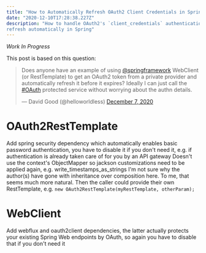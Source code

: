 ```yaml
---
title: "How to Automatically Refresh OAuth2 Client Credentials in Spring"
date: "2020-12-10T17:28:38.227Z"
description: "How to handle OAuth2's `client_credentials` authentication and token 
refresh automatically in Spring"
---
```


_Work In Progress_

This post is based on this question:

<blockquote class="twitter-tweet"><p lang="en" dir="ltr">Does anyone have an example of using <a href="https://twitter.com/springframework?ref_src=twsrc%5Etfw">@springframework</a> WebClient (or RestTemplate) to get an OAuth2 token from a private provider and automatically refresh it before it expires? Ideally I can just call the <a href="https://twitter.com/hashtag/OAuth?src=hash&amp;ref_src=twsrc%5Etfw">#OAuth</a> protected service without worrying about the authn details.</p>&mdash; David Good (@helloworldless) <a href="https://twitter.com/helloworldless/status/1335937905643167750?ref_src=twsrc%5Etfw">December 7, 2020</a></blockquote>

# OAuth2RestTemplate

Add spring security dependency which automatically enables basic password authentication, you have to disable it if you don't need it, e.g. if authentication is already taken care of for you by an API gateway
Doesn't use the context's ObjectMapper so jackson customizations need to be applied again, e.g. write_timestamps_as_strings
I'm not sure why the author(s) have gone with inheritance over composition here. To me, that seems much more natural. Then 
the caller could provide their own RestTemplate, e.g. `new OAuth2RestTemplate(myRestTemplate, otherParam);`

# WebClient

Add webflux and oauth2client dependencies, the latter actually protects your existing Spring Web endpoints by OAuth, so again you have to disable that if you don't need it

